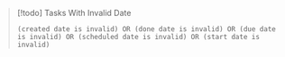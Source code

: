 > [!todo] Tasks With Invalid Date
> ```tasks
> (created date is invalid) OR (done date is invalid) OR (due date is invalid) OR (scheduled date is invalid) OR (start date is invalid)
> ```




 